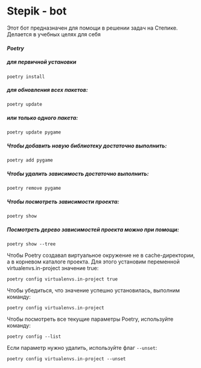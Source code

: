 # Stepik - bot
Этот бот предназначен для помощи в решении задач на Степике. Делается в учебных целях для себя

#### ***Poetry***
##### для первичной установки
```shell
poetry install
```
##### для обновления всех пакетов:
```shell
poetry update
```

##### или только одного пакета:

```shell
poetry update pygame
```

##### Чтобы добавить новую библиотеку достаточно выполнить:

```
poetry add pygame
```

##### Чтобы удалить зависимость достаточно выполнить:
```shell
poetry remove pygame
```


##### Чтобы посмотреть зависимости проекта:

```shell
poetry show
```

##### Посмотреть дерево зависимостей проекта можно при помощи:

```shell
poetry show --tree
```

Чтобы Poetry создавал виртуальное окружение не в cache-директории, 
а в корневом каталоге проекта. Для этого установим переменной 
virtualenvs.in-project  значение true:
```shell
poetry config virtualenvs.in-project true
```

Чтобы убедиться, что значение успешно установилась, выполним команду:
```shell
poetry config virtualenvs.in-project
```

Чтобы посмотреть все текущие параметры Poetry, используйте команду:
```shell
poetry config --list
```

Если параметр нужно удалить, используйте флаг `--unset`:
```shell
poetry config virtualenvs.in-project --unset
```
